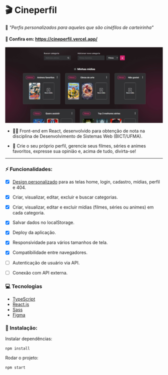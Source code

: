 # 🎬 Cineperfil 

🍿 <em>"Perfis personalizados para aqueles que são cinéfilos de carteirinha"</em>

#### 🔗 Confira em: https://cineperfil.vercel.app/

<a href="https://cineperfil.vercel.app/"><img alt="Cineperfil" src="https://github.com/gc-barros/cineperfil/blob/master/src/assets/img/cineperfil.jpg" width="800"></a>

- 🐱‍💻 Front-end em React, desenvolvido para obtenção de nota na disciplina de Desenvolvimento de Sistemas Web (BICT/UFMA).

- 🎥 Crie o seu próprio perfil, gerencie seus filmes, séries e animes favoritos, expresse sua opinião e, acima de tudo, divirta-se!

___

### ⚡ Funcionalidades:
- [x] [Design personalizado](https://www.figma.com/file/HaV0NHg9rl6V63ejYBfEic/Cineperfil?node-id=0%3A1) para as telas home, login, cadastro, mídias, perfil e 404.
- [x] Criar, visualizar, editar, excluir e buscar categorias.
- [x] Criar, visualizar, editar e excluir mídias (filmes, séries ou animes) em cada categoria.
- [x] Salvar dados no localStorage.
- [x] Deploy da aplicação.
- [x] Responsividade para vários tamanhos de tela.
- [x] Compatibilidade entre navegadores. 
- [ ] Autenticação de usuário via API.
- [ ] Conexão com API externa.  


### :computer: Tecnologias

* [TypeScript](https://www.typescriptlang.org)
* [React.js](https://reactjs.org/docs/getting-started.html)
* [Sass](https://sass-lang.com/)
* [Figma](https://figma.com/)

### 🚀 Instalação:
Instalar dependências:
```
npm install
```
Rodar o projeto:
```
npm start
```


